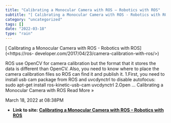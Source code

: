 ```yaml
---
title: "Calibrating a Monocular Camera with ROS – Robotics with ROS"
subtitle: "[ Calibrating a Monocular Camera with ROS - Robotics with ROS](<https://ros-"
category: "uncategorized"
tags: []
date: "2022-03-18"
type: "rain"
---
```

[ Calibrating a Monocular Camera with ROS - Robotics with ROS](<https://ros-
developer.com/2017/04/23/camera-calibration-with-ros/>)

ROS use OpenCV for camera calibration but the format that it stores the data
is different than OpenCV. Also, you need to know where to place the camera
calibration files so ROS can find it and publish it. 1.First, you need to
install usb cam package from ROS and uvcdynctrl to disable autofocus: sudo
apt-get install ros-kinetic-usb-cam uvcdynctrl 2.Open … Calibrating a
Monocular Camera with ROS Read More »

March 18, 2022 at 08:38PM


* **Link to site:** **[Calibrating a Monocular Camera with ROS – Robotics with ROS](None)**